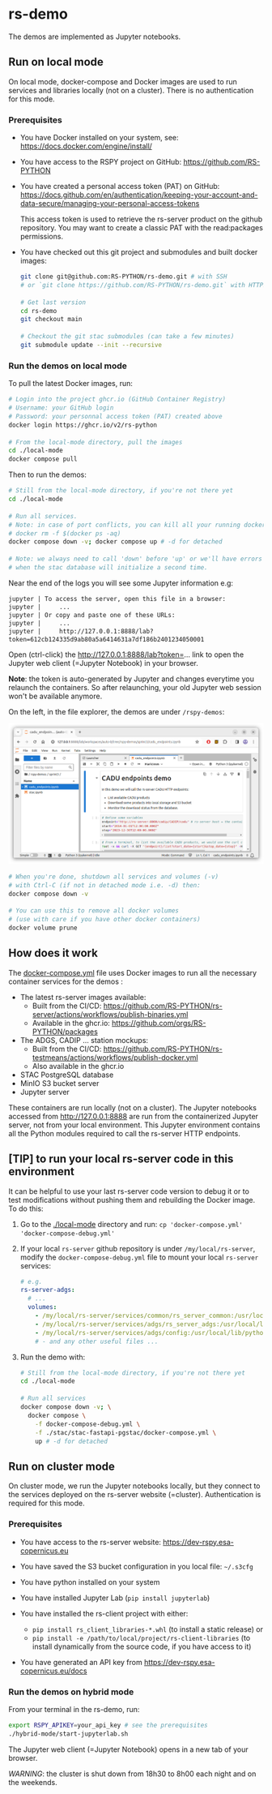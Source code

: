 # rs-demo

The demos are implemented as Jupyter notebooks.

## Run on local mode

On local mode, docker-compose and Docker images are used to run services and libraries locally (not on a cluster). There is no authentication for this mode.

### Prerequisites

  * You have Docker installed on your system, see: https://docs.docker.com/engine/install/
  * You have access to the RSPY project on GitHub: https://github.com/RS-PYTHON
  * You have created a personal access token (PAT) on GitHub: https://docs.github.com/en/authentication/keeping-your-account-and-data-secure/managing-your-personal-access-tokens

    This access token is used to retrieve the rs-server product on the github repository.
    You may want to create a classic PAT with the read:packages permissions.
  * You have checked out this git project and submodules and built docker images:

    ```bash
    git clone git@github.com:RS-PYTHON/rs-demo.git # with SSH
    # or `git clone https://github.com/RS-PYTHON/rs-demo.git` with HTTPS

    # Get last version
    cd rs-demo
    git checkout main

    # Checkout the git stac submodules (can take a few minutes)
    git submodule update --init --recursive
    ```

### Run the demos on local mode

To pull the latest Docker images, run:

```bash
# Login into the project ghcr.io (GitHub Container Registry)
# Username: your GitHub login
# Password: your personnal access token (PAT) created above
docker login https://ghcr.io/v2/rs-python

# From the local-mode directory, pull the images
cd ./local-mode
docker compose pull
```

Then to run the demos:

```bash
# Still from the local-mode directory, if you're not there yet
cd ./local-mode

# Run all services.
# Note: in case of port conflicts, you can kill all your running docker containers with:
# docker rm -f $(docker ps -aq)
docker compose down -v; docker compose up # -d for detached

# Note: we always need to call 'down' before 'up' or we'll have errors
# when the stac database will initialize a second time.
```

Near the end of the logs you will see some Jupyter information e.g:
```
jupyter | To access the server, open this file in a browser:
jupyter |     ...
jupyter | Or copy and paste one of these URLs:
jupyter |     ...
jupyter |     http://127.0.0.1:8888/lab?token=612cb124335d9ab80a5a6414631a7df186b2401234050001
```

Open (ctrl-click) the http://127.0.0.1:8888/lab?token=... link to open the Jupyter web client (=Jupyter Notebook) in your browser.

__Note__: the token is auto-generated by Jupyter and changes everytime you relaunch the containers. So after relaunching, your old Jupyter web session won't be available anymore.

On the left, in the file explorer, the demos are under `/rspy-demos`:

![alt text](./doc/images/jupyter.png "Title")

```bash
# When you're done, shutdown all services and volumes (-v)
# with Ctrl-C (if not in detached mode i.e. -d) then:
docker compose down -v

# You can use this to remove all docker volumes 
# (use with care if you have other docker containers)
docker volume prune
```

## How does it work

The [docker-compose.yml](local-mode/docker-compose.yml) file uses Docker images to run all the necessary container services for the demos :

  * The latest rs-server images available:
    * Built from the CI/CD: https://github.com/RS-PYTHON/rs-server/actions/workflows/publish-binaries.yml
    * Available in the ghcr.io: https://github.com/orgs/RS-PYTHON/packages
  * The ADGS, CADIP ... station mockups:
    * Built from the CI/CD: https://github.com/RS-PYTHON/rs-testmeans/actions/workflows/publish-docker.yml
    * Also available in the ghcr.io
  * STAC PostgreSQL database
  * MinIO S3 bucket server
  * Jupyter server

These containers are run locally (not on a cluster). The Jupyter notebooks accessed from http://127.0.0.1:8888 are run from the containerized Jupyter server, not from your local environment. This Jupyter environment contains all the Python modules required to call the rs-server HTTP endpoints.

## [TIP] to run your local rs-server code in this environment

It can be helpful to use your last rs-server code version to debug it or to test modifications without pushing them and rebuilding the Docker image. To do this:

1. Go to the [./local-mode](local-mode) directory and run: `cp 'docker-compose.yml' 'docker-compose-debug.yml'`

1. If your local `rs-server` github repository is under `/my/local/rs-server`, modify the `docker-compose-debug.yml` file to mount your local `rs-server` services:

    ```yaml
    # e.g.
    rs-server-adgs:
      # ...
      volumes:
        - /my/local/rs-server/services/common/rs_server_common:/usr/local/lib/python3.11/site-packages/rs_server_common
        - /my/local/rs-server/services/adgs/rs_server_adgs:/usr/local/lib/python3.11/site-packages/rs_server_adgs
        - /my/local/rs-server/services/adgs/config:/usr/local/lib/python3.11/site-packages/config
        # - and any other useful files ...
    ```

1. Run the demo with:

    ```bash
    # Still from the local-mode directory, if you're not there yet
    cd ./local-mode

    # Run all services
    docker compose down -v; \
      docker compose \
        -f docker-compose-debug.yml \
        -f ./stac/stac-fastapi-pgstac/docker-compose.yml \
        up # -d for detached
    ```

## Run on cluster mode

On cluster mode, we run the Jupyter notebooks locally, but they connect to the services deployed on the rs-server website (=cluster). Authentication is required for this mode.

### Prerequisites

  * You have access to the rs-server website: https://dev-rspy.esa-copernicus.eu
  * You have saved the S3 bucket configuration in you local file: `~/.s3cfg`
  * You have python installed on your system
  * You have installed Jupyter Lab (`pip install jupyterlab`)
  * You have installed the rs-client project with either:

    * `pip install rs_client_libraries-*.whl` (to install a static release) or
    * `pip install -e /path/to/local/project/rs-client-libraries` (to install dynamically from the source code, if you have access to it)

  * You have generated an API key from https://dev-rspy.esa-copernicus.eu/docs

### Run the demos on hybrid mode

From your terminal in the rs-demo, run:

```bash
export RSPY_APIKEY=your_api_key # see the prerequisites
./hybrid-mode/start-jupyterlab.sh
```

The Jupyter web client (=Jupyter Notebook) opens in a new tab of your browser. 

*WARNING*: the cluster is shut down from 18h30 to 8h00 each night and on the weekends.